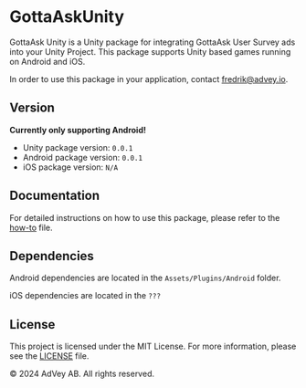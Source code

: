 # GottaAskUnity

GottaAsk Unity is a Unity package for integrating GottaAsk User Survey ads into your Unity Project. This package supports Unity based games running on Android and iOS.

In order to use this package in your application, contact [fredrik@advey.io](mailto:fredrik@advey.io).

## Version

**Currently only supporting Android!**

- Unity package version: `0.0.1`
- Android package version: `0.0.1`
- iOS package version: `N/A`

## Documentation

For detailed instructions on how to use this package, please refer to the [how-to](Documentation~/HOWTO.md) file.

## Dependencies

Android dependencies are located in the `Assets/Plugins/Android` folder. 

iOS dependencies are located in the `???`

## License

This project is licensed under the MIT License. For more information, please see the [LICENSE](LICENSE.md) file.

© 2024 AdVey AB. All rights reserved.
